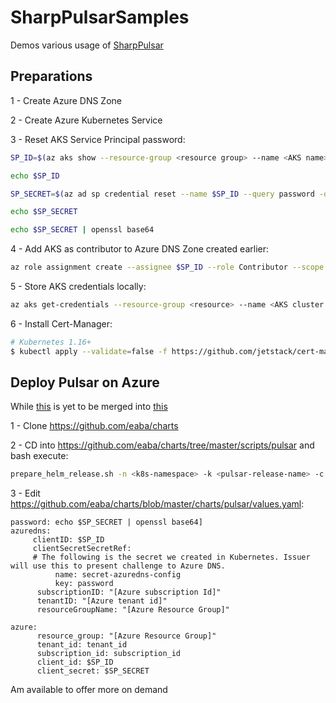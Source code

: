 # SharpPulsarSamples
Demos various usage of [SharpPulsar](https://github.com/eaba/SharpPulsar)

## Preparations

1 - Create Azure DNS Zone

2 - Create Azure Kubernetes Service

3 - Reset AKS Service Principal password:
```bash
SP_ID=$(az aks show --resource-group <resource group> --name <AKS name> --query servicePrincipalProfile.clientId -o tsv)

echo $SP_ID

SP_SECRET=$(az ad sp credential reset --name $SP_ID --query password -o tsv)

echo $SP_SECRET

echo $SP_SECRET | openssl base64
```
4 - Add AKS as contributor to Azure DNS Zone created earlier:
```bash
az role assignment create --assignee $SP_ID --role Contributor --scope <Azure DNS Zone Id>
```
5 - Store AKS credentials locally:
```bash
az aks get-credentials --resource-group <resource> --name <AKS cluster name>
```
6 - Install Cert-Manager:
```bash
# Kubernetes 1.16+
$ kubectl apply --validate=false -f https://github.com/jetstack/cert-manager/releases/download/v1.0.1/cert-manager.yaml

```

## Deploy Pulsar on Azure

While [this](https://github.com/eaba/charts) is yet to be merged into [this](https://github.com/streamnative/charts)

1 - Clone https://github.com/eaba/charts

2 - CD into https://github.com/eaba/charts/tree/master/scripts/pulsar and bash execute:
```bash
prepare_helm_release.sh -n <k8s-namespace> -k <pulsar-release-name> -c
```

3 - Edit https://github.com/eaba/charts/blob/master/charts/pulsar/values.yaml:
```helm
password: echo $SP_SECRET | openssl base64]
azuredns:
     clientID: $SP_ID
     clientSecretSecretRef:
     # The following is the secret we created in Kubernetes. Issuer will use this to present challenge to Azure DNS.
          name: secret-azuredns-config
          key: password
      subscriptionID: "[Azure subscription Id]"
      tenantID: "[Azure tenant id]"
      resourceGroupName: "[Azure Resource Group]"

azure:
      resource_group: "[Azure Resource Group]"
      tenant_id: tenant_id
      subscription_id: subscription_id
      client_id: $SP_ID
      client_secret: $SP_SECRET
```


Am available to offer more on demand
